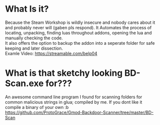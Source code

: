 # What Is it?
Because the Steam Workshop is wildly insecure and nobody cares about it and probably never will (gaben pls respond).
It Automates the process of locating, unpacking, finding luas throughout addons, opening the lua and manually checking the code.                                                                                                                                                
It also offers the option to backup the addon into a seperate folder for safe keeping and later dissection.                                                                                                                                       
Examle Video: https://streamable.com/belp04

# What is that sketchy looking BD-Scan.exe for???
An awesome command line program I found for scanning folders for common malicious strings in glua; compiled by me. If you dont like it compile a binary of your own :b                                                                                          
https://github.com/ProtoGrace/Gmod-Backdoor-Scanner/tree/master/BD-Scan
